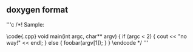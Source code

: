 ## doxygen format

'''c
/*! Sample:

\code{.cpp}
void main(int argc, char** argv)
{
    if (argc < 2)
    {
        cout << "no way!" << endl;
    }
    else
    {
        foobar(argv[1]);
    }
}
\endcode
*/
'''
